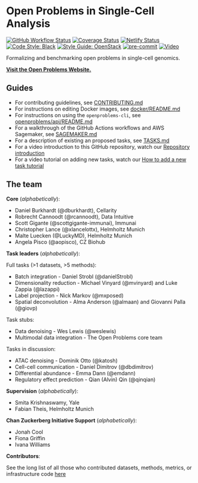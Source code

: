 # Open Problems in Single-Cell Analysis

[![GitHub Workflow Status](https://img.shields.io/github/workflow/status/singlecellopenproblems/singlecellopenproblems/Run%20Tests/master?label=Github%20Actions)](https://github.com/openproblems-bio/openproblems/actions)
[![Coverage Status](https://codecov.io/gh/openproblems-bio/openproblems/branch/main/graph/badge.svg?token=S1ZIME1ZZR)](https://codecov.io/gh/openproblems-bio/openproblems)
[![Netlify Status](https://api.netlify.com/api/v1/badges/83b92388-53c7-4fef-9003-e14d94c6ac6f/deploy-status)](https://app.netlify.com/sites/openproblems/deploys)
[![Code Style: Black](https://img.shields.io/badge/code%20style-black-000000.svg)](https://github.com/psf/black)
[![Style Guide: OpenStack](https://img.shields.io/badge/style%20guide-openstack-eb1a32.svg)](https://docs.openstack.org/hacking/latest/user/hacking.html#styleguide)
[![pre-commit](https://img.shields.io/badge/pre--commit-enabled-brightgreen?logo=pre-commit&logoColor=white)](https://github.com/pre-commit/pre-commit)
[![Video](https://img.shields.io/static/v1?label=YouTube&message=Visit%20channel&color=red&logo=youtube)](https://www.youtube.com/channel/UCJpqxlzxRamcA3Pv3KlYZHg)

Formalizing and benchmarking open problems in single-cell genomics.

[**Visit the Open Problems Website.**](https://openproblems.bio/)

## Guides

* For contributing guidelines, see [CONTRIBUTING.md](CONTRIBUTING.md)  
* For instructions on editing Docker images, see [docker/README.md](docker/README.md)  
* For instructions on using the `openproblems-cli`, see
  [openproblems/api/README.md](https://github.com/singlecellopenproblems/SingleCellOpenProblems/tree/master/openproblems/api)
* For a walkthrough of the GitHub Actions workflows and AWS Sagemaker, see
  [SAGEMAKER.md](SAGEMAKER.md)  
* For a description of existing an proposed tasks, see [TASKS.md](TASKS.md)  
* For a video introduction to this GitHub repository, watch our [Repository introduction](https://www.youtube.com/watch?v=tHempZCdXyA)
* For a video tutorial on adding new tasks, watch our [How to add a new task tutorial](https://www.youtube.com/watch?v=tgVG3Hp6mBc)

## The team

**Core** (_alphabetically_):

* Daniel Burkhardt (@dburkhardt), Cellarity
* Robrecht Cannoodt (@rcannoodt), Data Intuitive
* Scott Gigante (@scottgigante-immunai), Immunai
* Christopher Lance (@xlancelottx), Helmholtz Munich
* Malte Luecken (@LuckyMD), Helmholtz Munich
* Angela Pisco (@aopisco), CZ Biohub

**Task leaders** (_alphabetically_):

Full tasks (>1 datasets, >5 methods):

* Batch integration - Daniel Strobl (@danielStrobl)
* Dimensionality reduction - Michael Vinyard (@mvinyard) and Luke Zappia (@lazappi)
* Label projection - Nick Markov (@mxposed)
* Spatial deconvolution - Alma Anderson (@almaan) and Giovanni Palla (@giovp)

Task stubs:

* Data denoising - Wes Lewis (@weslewis)
* Multimodal data integration - The Open Problems core team

Tasks in discussion:

* ATAC denoising - Dominik Otto (@katosh)
* Cell-cell communication - Daniel Dimitrov (@dbdimitrov)
* Differential abundance - Emma Dann (@emdann)
* Regulatory effect prediction - Qian (Alvin) Qin (@qinqian)

**Supervision** (_alphabetically_):

* Smita Krishnaswamy, Yale
* Fabian Theis, Helmholtz Munich

**Chan Zuckerberg Initiative Support** (_alphabetically_):

* Jonah Cool
* Fiona Griffin
* Ivana Williams

**Contributors**:

See the long list of all those who contributed datasets, methods, metrics, or
infrastructure code
[here](https://github.com/openproblems-bio/openproblems/graphs/contributors)
